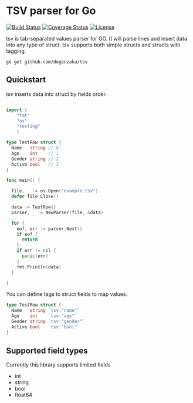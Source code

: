 TSV parser for Go
====

[![Build Status](https://travis-ci.org/dogenzaka/tsv.svg?branch=master)](https://travis-ci.org/dogenzaka/tsv)
[![Coverage Status](https://coveralls.io/repos/dogenzaka/tsv/badge.svg)](https://coveralls.io/r/dogenzaka/tsv)
[![License](http://img.shields.io/badge/license-MIT-red.svg?style=flat)](https://github.com/dogenzaka/rotator/blob/master/LICENSE)

tsv is tab-separated values parser for GO. It will parse lines and insert data into any type of struct. tsv supports both simple structs and structs with tagging.

```
go get github.com/dogenzaka/tsv
```

Quickstart
--

tsv inserts data into struct by fields order.

```go

import (
    "fmt"
    "os"
    "testing"
    )

type TestRow struct {
  Name   string // 0
  Age    int    // 1
  Gender string // 2
  Active bool   // 3
}

func main() {

  file, _ := os.Open("example.tsv")
  defer file.Close()

  data := TestRow{}
  parser, _ := NewParser(file, &data)

  for {
    eof, err := parser.Next()
    if eof {
      return
    }
    if err != nil {
      panic(err)
    }
    fmt.Println(data)
  }

}

```

You can define tags to struct fields to map values.

```go
type TestRow struct {
  Name   string `tsv:"name"`
  Age    int    `tsv:"age"`
  Gender string `tsv:"gender"`
  Active bool   `tsv:"bool"`
}
```

Supported field types
--

Currently this library supports limited fields

- int
- string
- bool
- float64

